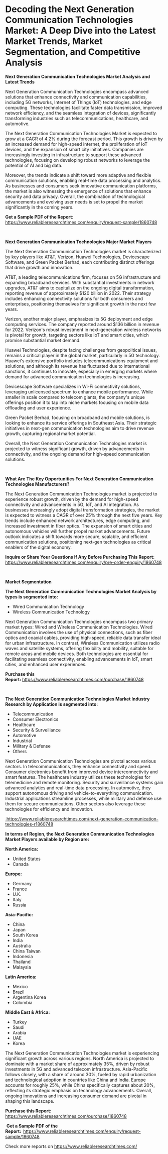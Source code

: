 <p><h1>Decoding the Next Generation Communication Technologies Market: A Deep Dive into the Latest Market Trends, Market Segmentation, and Competitive Analysis</h1></p><p><strong>Next Generation Communication Technologies Market Analysis and Latest Trends</strong></p>
<p><p>Next Generation Communication Technologies encompass advanced solutions that enhance connectivity and communication capabilities, including 5G networks, Internet of Things (IoT) technologies, and edge computing. These technologies facilitate faster data transmission, improved network efficiency, and the seamless integration of devices, significantly transforming industries such as telecommunications, healthcare, and automotive.</p><p>The Next Generation Communication Technologies Market is expected to grow at a CAGR of 4.2% during the forecast period. This growth is driven by an increased demand for high-speed internet, the proliferation of IoT devices, and the expansion of smart city initiatives. Companies are increasingly investing in infrastructure to support these advanced technologies, focusing on developing robust networks to leverage the potential of AI and big data.</p><p>Moreover, the trends indicate a shift toward more adaptive and flexible communication solutions, enabling real-time data processing and analytics. As businesses and consumers seek innovative communication platforms, the market is also witnessing the emergence of solutions that enhance security and data privacy. Overall, the combination of technological advancements and evolving user needs is set to propel the market significantly in the coming years.</p></p>
<p><strong>Get a Sample PDF of the Report:&nbsp;</strong> <a href="https://www.reliableresearchtimes.com/enquiry/request-sample/1860748?utm_campaign=3061&utm_medium=2&utm_source=Github&utm_content=ia&utm_term=08042025&utm_id=next-generation-communication-technologies">https://www.reliableresearchtimes.com/enquiry/request-sample/1860748</a></p>
<p>&nbsp;</p>
<p><strong>Next Generation Communication Technologies Major Market Players</strong></p>
<p><p>The Next Generation Communication Technologies market is characterized by key players like AT&T, Verizon, Huawei Technologies, Devicescape Software, and Green Packet Berhad, each contributing distinct offerings that drive growth and innovation.</p><p>AT&T, a leading telecommunications firm, focuses on 5G infrastructure and expanding broadband services. With substantial investments in network upgrades, AT&T aims to capitalize on the ongoing digital transformation, reporting revenue of approximately $120 billion in 2022. Their strategy includes enhancing connectivity solutions for both consumers and enterprises, positioning themselves for significant growth in the next few years.</p><p>Verizon, another major player, emphasizes its 5G deployment and edge computing services. The company reported around $136 billion in revenue for 2022. Verizon's robust investment in next-generation wireless networks is pivotal for growth, targeting sectors like IoT and smart cities, which promise substantial market demand.</p><p>Huawei Technologies, despite facing challenges from geopolitical issues, remains a critical player in the global market, particularly in 5G technology. Huawei's extensive portfolio includes telecommunications equipment and solutions, and although its revenue has fluctuated due to international sanctions, it continues to innovate, especially in emerging markets where demand for advanced communication technologies is increasing.</p><p>Devicescape Software specializes in Wi-Fi connectivity solutions, leveraging unlicensed spectrum to enhance mobile performance. While smaller in scale compared to telecom giants, the company's unique offerings position it to tap into niche markets focusing on mobile data offloading and user experience.</p><p>Green Packet Berhad, focusing on broadband and mobile solutions, is looking to enhance its service offerings in Southeast Asia. Their strategic initiatives in next-gen communication technologies aim to drive revenue growth, capturing regional market potential.</p><p>Overall, the Next Generation Communication Technologies market is projected to witness significant growth, driven by advancements in connectivity, and the ongoing demand for high-speed communication solutions.</p></p>
<p>&nbsp;</p>
<p><strong>What Are The Key Opportunities For Next Generation Communication Technologies Manufacturers?</strong></p>
<p><p>The Next Generation Communication Technologies market is projected to experience robust growth, driven by the demand for high-speed connectivity and advancements in 5G, IoT, and AI integration. As businesses increasingly adopt digital transformation strategies, the market is expected to witness a CAGR of over 25% through the next five years. Key trends include enhanced network architectures, edge computing, and increased investment in fiber optics. The expansion of smart cities and autonomous vehicles will further propel market advancements. Future outlook indicates a shift towards more secure, scalable, and efficient communication solutions, positioning next-gen technologies as critical enablers of the digital economy.</p></p>
<p><strong>Inquire or Share Your Questions If Any Before Purchasing This Report:</strong> <a href="https://www.reliableresearchtimes.com/enquiry/pre-order-enquiry/1860748?utm_campaign=3061&utm_medium=2&utm_source=Github&utm_content=ia&utm_term=08042025&utm_id=next-generation-communication-technologies">https://www.reliableresearchtimes.com/enquiry/pre-order-enquiry/1860748</a></p>
<p>&nbsp;</p>
<p><strong>Market Segmentation</strong></p>
<p><strong>The Next Generation Communication Technologies Market Analysis by types is segmented into:</strong></p>
<p><ul><li>Wired Communication Technology</li><li>Wireless Communication Technology</li></ul></p>
<p><p>Next Generation Communication Technologies encompass two primary market types: Wired and Wireless Communication Technologies. Wired Communication involves the use of physical connections, such as fiber optics and coaxial cables, providing high-speed, reliable data transfer ideal for urban infrastructure. In contrast, Wireless Communication utilizes radio waves and satellite systems, offering flexibility and mobility, suitable for remote areas and mobile devices. Both technologies are essential for facilitating seamless connectivity, enabling advancements in IoT, smart cities, and enhanced user experiences.</p></p>
<p><strong>Purchase this Report:&nbsp;</strong><a href="https://www.reliableresearchtimes.com/purchase/1860748?utm_campaign=3061&utm_medium=2&utm_source=Github&utm_content=ia&utm_term=08042025&utm_id=next-generation-communication-technologies">https://www.reliableresearchtimes.com/purchase/1860748</a></p>
<p>&nbsp;</p>
<p><strong>The Next Generation Communication Technologies Market Industry Research by Application is segmented into:</strong></p>
<p><ul><li>Telecommunication</li><li>Consumer Electronics</li><li>Healthcare</li><li>Security & Surveillance</li><li>Automotive</li><li>Industrial</li><li>Military & Defense</li><li>Others</li></ul></p>
<p><p>Next Generation Communication Technologies are pivotal across various sectors. In telecommunications, they enhance connectivity and speed. Consumer electronics benefit from improved device interconnectivity and smart features. The healthcare industry utilizes these technologies for telemedicine and remote monitoring. Security and surveillance systems gain advanced analytics and real-time data processing. In automotive, they support autonomous driving and vehicle-to-everything communication. Industrial applications streamline processes, while military and defense use them for secure communications. Other sectors also leverage these technologies for efficiency and innovation.</p></p>
<p><a href="https://www.reliableresearchtimes.com/next-generation-communication-technologies-r1860748?utm_campaign=3061&utm_medium=2&utm_source=Github&utm_content=ia&utm_term=08042025&utm_id=next-generation-communication-technologies">&nbsp;https://www.reliableresearchtimes.com/next-generation-communication-technologies-r1860748</a></p>
<p><strong>In terms of Region, the Next Generation Communication Technologies Market Players available by Region are:</strong></p>
<p>
    <p> <strong> North America: </strong>
        <ul>
            <li>United States</li>
            <li>Canada</li>
        </ul>
        </p> 
    <p> <strong> Europe: </strong>
        <ul>
            <li>Germany</li>
            <li>France</li>
            <li>U.K.</li>
            <li>Italy</li>
            <li>Russia</li>
        </ul>
        </p> 
    <p> <strong> Asia-Pacific: </strong>
        <ul>
            <li>China</li>
            <li>Japan</li>
            <li>South Korea</li>
            <li>India</li>
            <li>Australia</li>
            <li>China Taiwan</li>
            <li>Indonesia</li>
            <li>Thailand</li>
            <li>Malaysia</li>
        </ul>
        </p> 
    <p> <strong> Latin America: </strong>
        <ul>
            <li>Mexico</li>
            <li>Brazil</li>
            <li>Argentina Korea</li>
            <li>Colombia</li>
        </ul>
        </p> 
    <p> <strong> Middle East & Africa: </strong>
        <ul>
            <li>Turkey</li>
            <li>Saudi</li>
            <li>Arabia</li>
            <li>UAE</li>
            <li>Korea</li>
        </ul>
    </p>
    </p>
<p><p>The Next Generation Communication Technologies market is experiencing significant growth across various regions. North America is projected to dominate with a market share of approximately 35%, driven by robust investments in 5G and advanced telecom infrastructure. Asia-Pacific follows closely, with a share of around 30%, fueled by rapid urbanization and technological adoption in countries like China and India. Europe accounts for roughly 25%, while China specifically captures about 20%, reflecting its strategic emphasis on technology advancements. Overall, ongoing innovations and increasing consumer demand are pivotal in shaping this landscape.</p></p>
<p><strong>Purchase this Report: </strong><a href="https://www.reliableresearchtimes.com/purchase/1860748?utm_campaign=3061&utm_medium=2&utm_source=Github&utm_content=ia&utm_term=08042025&utm_id=next-generation-communication-technologies">https://www.reliableresearchtimes.com/purchase/1860748</a></p>
<p>&nbsp;<strong>Get a Sample PDF of the Report:&nbsp;&nbsp;</strong><a href="https://www.reliableresearchtimes.com/enquiry/request-sample/1860748?utm_campaign=3061&utm_medium=2&utm_source=Github&utm_content=ia&utm_term=08042025&utm_id=next-generation-communication-technologies">https://www.reliableresearchtimes.com/enquiry/request-sample/1860748</a></p>
<p><strong></strong></p>
<p>Check more reports on <a href="https://www.reliableresearchtimes.com/?utm_campaign=3061&utm_medium=2&utm_source=Github&utm_content=ia&utm_term=08042025&utm_id=next-generation-communication-technologies">https://www.reliableresearchtimes.com/</a></p>